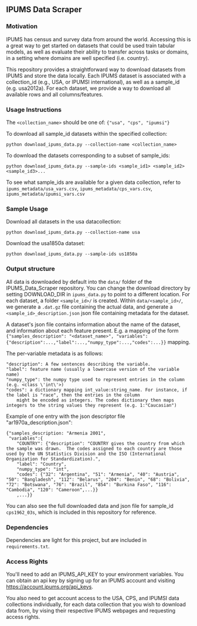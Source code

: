 ## IPUMS Data Scraper
### Motivation
IPUMS has census and survey data from around the world. Accessing this is a great way to get started on datasets that could be used train tabular models, as well as evaluate their ability to transfer across tasks or domains, in a setting where domains are well specified (i.e. country).

This repository provides a straightforward way to download datasets from IPUMS and store the data locally. Each IPUMS dataset
is associated with a collection_id (e.g., USA, or IPUMSI international), as well as a sample_id (e.g. usa2012a). For each
dataset, we provide a way to download all available rows and all columns/features.

### Usage Instructions
The `<collection_name>` should be one of: `{"usa", "cps", "ipumsi"}`

To download all sample_id datasets within the specified collection:

```python download_ipums_data.py --collection-name <collection_name> ```

To download the datasets corresponding to a subset of sample_ids:

```python download_ipums_data.py --sample-ids <sample_id1> <sample_id2> <sample_id3>...```

To see what sample_ids are available for a given data collection, refer to `ipums_metadata/usa_vars.csv`, `ipums_metadata/cps_vars.csv`, `ipums_metadata/ipumsi_vars.csv`

### Sample Usage
Download all datasets in the usa datacollection: 

```python download_ipums_data.py --collection-name usa```

Download the usa1850a dataset:

```python download_ipums_data.py --sample-ids us1850a```


### Output structure
All data is downloaded by default into the `data/` folder of the IPUMS_Data_Scraper repository. You can change the download directory by setting DOWNLOAD_DIR in `ipums_data.py` to point to a different location. 
For each dataset,
a folder `<sample_id>/` is created. Within `data/<sample_id>/`, we generate a `.dat.gz` file containing the actual data, and generate a `<sample_id>_description.json` json file
containing metadata for the dataset. 

A dataset's json file contains information about the name of the dataset, and information about each feature present. 
E.g. a mapping of the form `{"samples_description": "<dataset_name>", "variables":{"description":...,"label":...,"numpy_type":...,"codes":...}}` mapping. 

The per-variable metadata is as follows:

    "description": A few sentences describing the variable.
    "label": feature name (usually a lowercase version of the variable name)
    "numpy_type": the numpy type used to represent entries in the column (e.g. <class \'int\'>)
    "codes": a dictionary mapping int_value:string_name. For instance, if the label is "race", then the entries in the column
        might be encoded as integers. The codes dictionary then maps integers to the string values they represent (e.g. 1:"Caucasian")

Example of one entry with the json descriptor file "ar1970a_description.json":
```
{"samples_description: "Armenia 2001",
 "variables":{
    "COUNTRY": {"description": "COUNTRY gives the country from which the sample was drawn.  The codes assigned to each country are those used by the UN Statistics Division and the ISO (International Organization for Standardization).", 
    "label": "Country", 
    "numpy_type": "int", 
    "codes": {"32": "Argentina", "51": "Armenia", "40": "Austria", "50": "Bangladesh", "112": "Belarus", "204": "Benin", "68": "Bolivia", "72": "Botswana", "76": "Brazil", "854": "Burkina Faso", "116": "Cambodia", "120": "Cameroon",...}}
    ,...}}
```

You can also see the full downloaded data and json file for sample_id `cps1962_03s`, which is included in this repository for reference. 

### Dependencies
Dependencies are light for this project, but are included in `requirements.txt`.

### Access Rights
You'll need to add an IPUMS_API_KEY to your environment variables. You can obtain an api key by signing up for an IPUMS account and visiting https://account.ipums.org/api_keys. 

You also need to get account access to the USA, CPS, and IPUMSI data collections individually, for each data collection that you wish to download data from, by vising their respective IPUMS webpages and requesting access rights. 